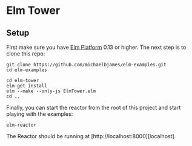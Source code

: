 # Elm Tower

## Setup

First make sure you have [Elm Platform][platform] 0.13 or higher. The next
step is to clone this repo:

[platform]: https://github.com/elm-lang/elm-platform/

```shell
git clone https://github.com/michaelbjames/elm-examples.git
cd elm-examples
```

```shell
cd elm-tower
elm-get install
elm --make --only-js ElmTower.elm
cd ..
```

Finally, you can start the reactor from the root of this project and start
playing with the examples:

```shell
elm-reactor
```

The Reactor should be running at [http://localhost:8000][localhost].
